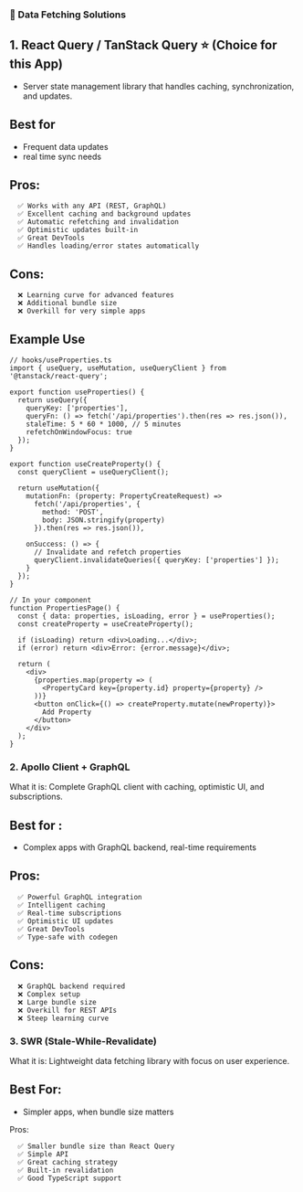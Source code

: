 ### 📡 Data Fetching Solutions
## 1. React Query / TanStack Query ⭐ (Choice for this App)
 - Server state management library that handles caching, synchronization, and updates.

## Best for
  - Frequent data updates
  - real time sync needs

## Pros:
```
  ✅ Works with any API (REST, GraphQL)
  ✅ Excellent caching and background updates
  ✅ Automatic refetching and invalidation
  ✅ Optimistic updates built-in
  ✅ Great DevTools
  ✅ Handles loading/error states automatically
```

## Cons:
```
  ❌ Learning curve for advanced features
  ❌ Additional bundle size
  ❌ Overkill for very simple apps
````

## Example Use
```
// hooks/useProperties.ts
import { useQuery, useMutation, useQueryClient } from '@tanstack/react-query';

export function useProperties() {
  return useQuery({
    queryKey: ['properties'],
    queryFn: () => fetch('/api/properties').then(res => res.json()),
    staleTime: 5 * 60 * 1000, // 5 minutes
    refetchOnWindowFocus: true
  });
}

export function useCreateProperty() {
  const queryClient = useQueryClient();

  return useMutation({
    mutationFn: (property: PropertyCreateRequest) =>
      fetch('/api/properties', {
        method: 'POST',
        body: JSON.stringify(property)
      }).then(res => res.json()),

    onSuccess: () => {
      // Invalidate and refetch properties
      queryClient.invalidateQueries({ queryKey: ['properties'] });
    }
  });
}

// In your component
function PropertiesPage() {
  const { data: properties, isLoading, error } = useProperties();
  const createProperty = useCreateProperty();

  if (isLoading) return <div>Loading...</div>;
  if (error) return <div>Error: {error.message}</div>;

  return (
    <div>
      {properties.map(property => (
        <PropertyCard key={property.id} property={property} />
      ))}
      <button onClick={() => createProperty.mutate(newProperty)}>
        Add Property
      </button>
    </div>
  );
}
```
### 2. Apollo Client + GraphQL
What it is: Complete GraphQL client with caching, optimistic UI, and subscriptions.

## Best for :
-  Complex apps with GraphQL backend, real-time requirements

## Pros:
```
  ✅ Powerful GraphQL integration
  ✅ Intelligent caching
  ✅ Real-time subscriptions
  ✅ Optimistic UI updates
  ✅ Great DevTools
  ✅ Type-safe with codegen
```

## Cons:
```
  ❌ GraphQL backend required
  ❌ Complex setup
  ❌ Large bundle size
  ❌ Overkill for REST APIs
  ❌ Steep learning curve
```

### 3. SWR (Stale-While-Revalidate)
What it is: Lightweight data fetching library with focus on user experience.

## Best For:
 - Simpler apps, when bundle size matters

Pros:
```
  ✅ Smaller bundle size than React Query
  ✅ Simple API
  ✅ Great caching strategy
  ✅ Built-in revalidation
  ✅ Good TypeScript support
```



